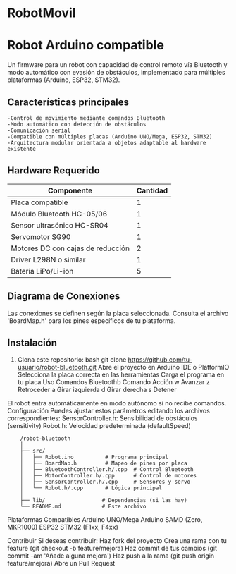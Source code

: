 # RobotMovil
# Robot Arduino compatible
Un firmware para un robot con capacidad de control remoto vía Bluetooth y modo automático con evasión de obstáculos, implementado para múltiples plataformas (Arduino, ESP32, STM32).

## Características principales
	-Control de movimiento mediante comandos Bluetooth
	-Modo automático con detección de obstáculos
	-Comunicación serial
	-Compatible con múltiples placas (Arduino UNO/Mega, ESP32, STM32)
	-️Arquitectura modular orientada a objetos adaptable al hardware existente

## Hardware Requerido

| Componente               | Cantidad |
|--------------------------|----------|
| Placa compatible         | 1        |
| Módulo Bluetooth HC-05/06| 1        |
| Sensor ultrasónico HC-SR04| 1        |
| Servomotor SG90          | 1        |
| Motores DC con cajas de reducción | 2 |
| Driver L298N o similar   | 1        |
| Batería LiPo/Li-ion      | 5        |

## Diagrama de Conexiones

Las conexiones se definen según la placa seleccionada. Consulta el archivo 'BoardMap.h' para los pines específicos de tu plataforma.

## Instalación
1. Clona este repositorio:
bash
   git clone https://github.com/tu-usuario/robot-bluetooth.git
    Abre el proyecto en Arduino IDE o PlatformIO
    Selecciona la placa correcta en las herramientas
    Carga el programa en tu placa
Uso
Comandos Bluetoothb Comando	Acción
				w	Avanzar
				z	Retroceder
				a	Girar izquierda
				d	Girar derecha
				s	Detener

El robot entra automáticamente en modo autónomo si no recibe comandos.
Configuración
Puedes ajustar estos parámetros editando los archivos correspondientes:
    SensorController.h: Sensibilidad de obstáculos (sensitivity)
    Robot.h: Velocidad predeterminada (defaultSpeed)
    
		/robot-bluetooth
		│
		├── src/
		│   ├── Robot.ino          # Programa principal
		│   ├── BoardMap.h         # Mapeo de pines por placa
		│   ├── BluetoothController.h/.cpp  # Control Bluetooth
		│   ├── MotorController.h/.cpp      # Control de motores
		│   ├── SensorController.h/.cpp     # Sensores y servo
		│   └── Robot.h/.cpp       # Lógica principal
		│
		├── lib/                  # Dependencias (si las hay)
		└── README.md             # Este archivo

Plataformas Compatibles
    Arduino UNO/Mega
    Arduino SAMD (Zero, MKR1000)
    ESP32
    STM32 (F1xx, F4xx)
    
Contribuir
Si deseas contribuir:
    Haz fork del proyecto
    Crea una rama con tu feature (git checkout -b feature/mejora)
    Haz commit de tus cambios (git commit -am 'Añade alguna mejora')
    Haz push a la rama (git push origin feature/mejora)
    Abre un Pull Request
